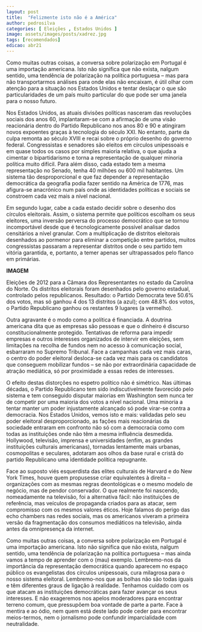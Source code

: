 ```yaml
---
layout: post
title:  "Felizmente isto não é a América"
author: pedrosilva
categories: [ Eleições , Estados Unidos ]
image: assets/images/posts/xadrez.jpg
tags: [recomendados]
edicao: abr21
---
```


Como muitas outras coisas, a conversa sobre polarização em Portugal é uma importação americana. Isto não significa que não exista, nalgum sentido, uma tendência de polarização na política portuguesa – mas para não transportarmos análises para onde elas não encaixam, é útil olhar com atenção para a situação nos Estados Unidos e tentar deslaçar o que são particularidades de um país muito particular do que pode ser uma janela para o nosso futuro.

Nos  Estados  Unidos,  as  atuais  divisões  políticas  nasceram  das  revoluções  sociais  dos  anos  60, implantaram-se com a afirmação de uma visão reacionária dentro do Partido Republicano nos anos 80 e 90 e atingiram novos expoentes graças à tecnologia do século XXI. No entanto, parte da culpa remonta  ao  século  XVIII  e  recai  sobre  o  próprio  desenho  do  governo  federal.  Congressistas  e senadores são eleitos em círculos unipessoais e em quase todos os casos por simples maioria relativa, o que ajuda a cimentar o bipartidarismo e torna a representação de qualquer minoria política muito difícil. Para além disso, cada estado tem a mesma representação no Senado, tenha 40 milhões ou 600 mil habitantes. Um sistema tão desproporcional e que faz depender a representação democrática da geografia podia fazer sentido na América de 1776, mas afigura-se anacrónico num país onde as identidades políticas e sociais se constroem cada vez mais a nível nacional.

Em segundo lugar, cabe a cada estado decidir sobre o desenho dos círculos eleitorais. Assim, o sistema permite que políticos escolham os seus eleitores, uma inversão perversa do processo democrático que se tornou incomportável desde que é tecnologicamente possível analisar dados censitários a nível granular.  Com  a  multiplicação  de  distritos  eleitorais  desenhados  ao  pormenor  para  eliminar  a competição entre partidos, muitos congressistas passaram a representar distritos onde o seu partido tem vitória garantida, e, portanto, a temer apenas ser ultrapassados pelo flanco em primárias.

**IMAGEM**

Eleições de 2012 para a Câmara dos Representantes no estado da Carolina do Norte. Os distritos eleitorais foram desenhados pelo governo estadual, controlado pelos republicanos. Resultado: o Partido Democrata teve 50.6% dos votos, mas só ganhou 4 dos 13 distritos (a azul); com 48.8% dos votos, o Partido Republicano ganhou os restantes 9 lugares (a vermelho).

Outra agravante é o modo como a política é financiada. A doutrina americana dita que as empresas são pessoas e que o dinheiro é discurso constitucionalmente protegido. Tentativas de reforma para impedir empresas e outros interesses organizados de intervir em eleições, sem limitações na recolha de fundos nem no acesso à comunicação social, esbarraram no Supremo Tribunal. Face a campanhas cada vez mais caras, o centro do poder eleitoral desloca-se cada vez mais para os candidatos que conseguem mobilizar fundos – se não por extraordinária capacidade de atração mediática, só por proximidade a essas redes de interesses.

O  efeito  destas  distorções  no  espetro  político  não  é  simétrico.  Nas  últimas  décadas,  o  Partido Republicano tem sido indiscutivelmente favorecido pelo sistema e tem conseguido disputar maiorias em Washington sem nunca ter de competir por uma maioria dos votos a nível nacional. Uma minoria a tentar manter um poder injustamente alcançado só pode virar-se contra a democracia. Nos Estados Unidos, vemos isto e mais: validadas pelo seu poder eleitoral desproporcionado, as fações mais reacionárias da sociedade entraram em confronto não só com a democracia como com todas as instituições  onde  não  têm  a  mesma  influência  desmedida.  Hollywood,  televisão,  imprensa  e universidades  (enfim,  as  grandes  instituições  culturais  americanas),  tornadas  lentamente  mais urbanas, cosmopolitas e seculares, adotaram aos olhos da base rural e cristã do partido Republicano uma identidade política repugnante.

Face ao suposto viés esquerdista das elites culturais de Harvard e do New York Times, houve quem propusesse criar equivalentes à direita – organizações com as mesmas regras deontológicas e o mesmo modelo de negócio, mas de pendor conservador. O que realmente foi nascendo, nomeadamente na televisão, foi a alternativa fácil: não instituições de referência, mas veículos de propaganda criados para as atacar, sem compromisso com os mesmos valores éticos. Hoje falamos do perigo das echo chambers nas redes sociais, mas os americanos viveram a primeira versão da fragmentação dos consumos mediáticos na televisão, ainda antes da omnipresença da internet.

Como muitas outras coisas, a conversa sobre polarização em Portugal é uma importação americana. Isto não significa que não exista, nalgum sentido, uma tendência de polarização na política portuguesa – mas ainda vamos a tempo de aprender com o (mau) exemplo. Lembremo-nos da importância da representação  democrática  quando  aparecem  no  espaço  público  os  evangelistas  dos  círculos unipessoais, cura milagrosa para o nosso sistema eleitoral. Lembremo-nos que as bolhas não são todas iguais e têm diferentes graus de ligação à realidade. Tenhamos cuidado com os que atacam as instituições  democráticas  para  fazer  avançar  os  seus  interesses.  E  não  exageremos  nos  apelos moderadores para encontrar terreno comum, que pressupõem boa vontade de parte a parte. Face à mentira e ao ódio, nem quem está deste lado pode ceder para encontrar meios-termos, nem o jornalismo pode confundir imparcialidade com neutralidade.  

